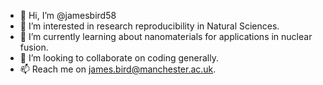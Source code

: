- 👋 Hi, I’m @jamesbird58
- 👀 I’m interested in research reproducibility in Natural Sciences.
- 🌱 I’m currently learning about nanomaterials for applications in nuclear fusion.
- 💞️ I’m looking to collaborate on coding generally.
- 📫 Reach me on james.bird@manchester.ac.uk.
<!---
jamesbird58/jamesbird58 is a ✨ special ✨ repository because its `README.md` (this file) appears on your GitHub profile.
You can click the Preview link to take a look at your changes.
--->
